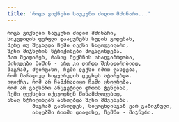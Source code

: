 ```yaml
---
title: 'როცა ვიქნები საუკუნო ძილით მძინარი...'
---
```


    როცა ვიქნები საუკუნო ძილით მძინარი,
    სიკვდილის ფერფლი დააყუჩებს სულის გოდებას,
    მერე თუ შეგხვდა ჩემი ლექსი ნაცოდვილარი,
    შენი მიჯნურის სტრიქონები მოგაგონდება.
    მათ შეადარებ, რასაც შექმნის ახალგაზრდობა,
    მიხვდები მაშინ - არც კი ღირდა შესადარებლად,
    მაგრამ, ძვირფასო, ჩემი ლექსი იმით ფასდება,
    რომ მარადიულ სიყვარულის ცეცხლს ატარებდა.
    იფიქრე, რომ არ ჩამქრალიყო ჩემი ცხოვრება,
    რომ არ გაესწრო აწყვეტილი დროის ჭენებას,
    ჩემი ლექსები იქცეოდნენ წინამძღოლებად,
    ახალ სტრიქონებს აანთებდა შენი მშვენება.
            მაგრამ გახსოვდეს, სიცოცხლისგან ვარ გამიჯნული,
            ახლებში რითმა დააფასე, ჩემში - მიჯნური.
